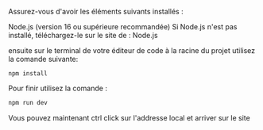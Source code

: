 Assurez-vous d'avoir les éléments suivants installés :

Node.js (version 16 ou supérieure recommandée)
Si Node.js n'est pas installé, téléchargez-le sur le site de : Node.js

ensuite sur le terminal de votre éditeur de code à la racine du projet utilisez la comande suivante:

```
npm install
```

Pour finir utilisez la comande :

```sh
npm run dev
```

Vous pouvez maintenant ctrl click sur l'addresse local et arriver sur le site
